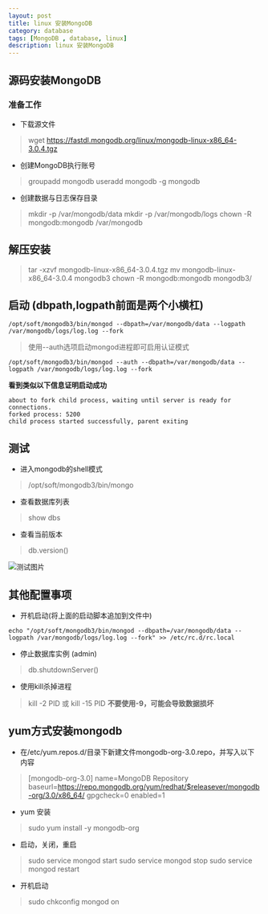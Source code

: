 ```yaml
---
layout: post
title: linux 安装MongoDB
category: database
tags: [MongoDB , database, linux]
description: linux 安装MongoDB
---
```


## 源码安装MongoDB

### 准备工作

- 下载源文件

> wget https://fastdl.mongodb.org/linux/mongodb-linux-x86_64-3.0.4.tgz

- 创建MongoDB执行账号

> groupadd mongodb
useradd mongodb -g mongodb

- 创建数据与日志保存目录

> mkdir -p /var/mongodb/data
mkdir -p /var/mongodb/logs
chown -R mongodb:mongodb /var/mongodb

## 解压安装

> tar -xzvf mongodb-linux-x86_64-3.0.4.tgz 
mv mongodb-linux-x86_64-3.0.4 mongodb3
chown -R mongodb:mongodb mongodb3/

## 启动 (dbpath,logpath前面是两个小横杠)

```
/opt/soft/mongodb3/bin/mongod --dbpath=/var/mongodb/data --logpath /var/mongodb/logs/log.log --fork
```

> 使用--auth选项启动mongod进程即可启用认证模式

```
/opt/soft/mongodb3/bin/mongod --auth --dbpath=/var/mongodb/data --logpath /var/mongodb/logs/log.log --fork
```

**看到类似以下信息证明启动成功**

```
about to fork child process, waiting until server is ready for connections.
forked process: 5200
child process started successfully, parent exiting
```

## 测试

- 进入mongodb的shell模式

> /opt/soft/mongodb3/bin/mongo

- 查看数据库列表

> show dbs

- 查看当前版本

> db.version()

![测试图片][1]


## 其他配置事项

- 开机启动(将上面的启动脚本追加到文件中)

```
echo "/opt/soft/mongodb3/bin/mongod --dbpath=/var/mongodb/data --logpath /var/mongodb/logs/log.log --fork" >> /etc/rc.d/rc.local
```

- 停止数据库实例 (admin)

> db.shutdownServer()

- 使用kill杀掉进程

> kill -2 PID 或 kill -15 PID
> **不要使用-9，可能会导致数据损坏**


## yum方式安装mongodb

- 在/etc/yum.repos.d/目录下新建文件mongodb-org-3.0.repo，并写入以下内容

> [mongodb-org-3.0]
name=MongoDB Repository
baseurl=https://repo.mongodb.org/yum/redhat/$releasever/mongodb-org/3.0/x86_64/
gpgcheck=0
enabled=1

- yum 安装

> sudo yum install -y mongodb-org

- 启动，关闭，重启

> sudo service mongod start
sudo service mongod stop
sudo service mongod restart

- 开机启动

> sudo chkconfig mongod on




  [1]: http://chuantu.biz/t2/10/1436501410x-954498974.jpg